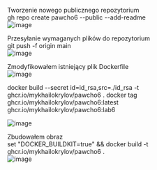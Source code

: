 

Tworzenie nowego publicznego repozytorium <br />
gh repo create pawcho6 --public --add-readme<br />
![image](https://github.com/MykhailoKrylov/pawcho6/assets/134151663/4e903094-3b1c-4d96-baa9-0b60cae9610b) <br />

Przesyłanie wymaganych plików do repozytorium <br />
git push -f origin main <br />
![image](https://github.com/MykhailoKrylov/pawcho6/assets/134151663/ca2c42a5-3ff0-42a0-99bb-ba882baf5258)<br />

Zmodyfikowałem istniejący plik Dockerfile<br />
![image](https://github.com/MykhailoKrylov/pawcho6/assets/134151663/caed7155-c9bb-4bca-95d8-e6a30d4394e5)


docker build --secret id=id_rsa,src=./id_rsa -t ghcr.io/mykhailokrylov/pawcho6 .
docker tag ghcr.io/mykhailokrylov/pawcho6:latest ghcr.io/mykhailokrylov/pawcho6:lab6

![image](https://github.com/MykhailoKrylov/pawcho6/assets/134151663/a753afd1-137f-4624-bafc-2b1edaeff853)<br />

Zbudowałem obraz<br />
set "DOCKER_BUILDKIT=true" && docker build -t ghcr.io/mykhailokrylov/pawcho6 .<br />
![image](https://github.com/MykhailoKrylov/pawcho6/assets/134151663/04473b62-fe77-4cd8-8f2c-ad7540b338c9)<br />
